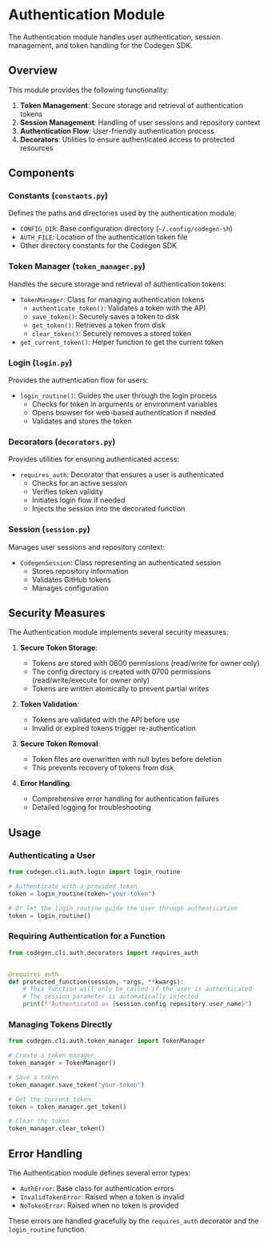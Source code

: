 # Authentication Module

The Authentication module handles user authentication, session management, and token handling for the Codegen SDK.

## Overview

This module provides the following functionality:

1. **Token Management**: Secure storage and retrieval of authentication tokens
1. **Session Management**: Handling of user sessions and repository context
1. **Authentication Flow**: User-friendly authentication process
1. **Decorators**: Utilities to ensure authenticated access to protected resources

## Components

### Constants (`constants.py`)

Defines the paths and directories used by the authentication module:

- `CONFIG_DIR`: Base configuration directory (`~/.config/codegen-sh`)
- `AUTH_FILE`: Location of the authentication token file
- Other directory constants for the Codegen SDK

### Token Manager (`token_manager.py`)

Handles the secure storage and retrieval of authentication tokens:

- `TokenManager`: Class for managing authentication tokens
  - `authenticate_token()`: Validates a token with the API
  - `save_token()`: Securely saves a token to disk
  - `get_token()`: Retrieves a token from disk
  - `clear_token()`: Securely removes a stored token
- `get_current_token()`: Helper function to get the current token

### Login (`login.py`)

Provides the authentication flow for users:

- `login_routine()`: Guides the user through the login process
  - Checks for token in arguments or environment variables
  - Opens browser for web-based authentication if needed
  - Validates and stores the token

### Decorators (`decorators.py`)

Provides utilities for ensuring authenticated access:

- `requires_auth`: Decorator that ensures a user is authenticated
  - Checks for an active session
  - Verifies token validity
  - Initiates login flow if needed
  - Injects the session into the decorated function

### Session (`session.py`)

Manages user sessions and repository context:

- `CodegenSession`: Class representing an authenticated session
  - Stores repository information
  - Validates GitHub tokens
  - Manages configuration

## Security Measures

The Authentication module implements several security measures:

1. **Secure Token Storage**:

   - Tokens are stored with 0600 permissions (read/write for owner only)
   - The config directory is created with 0700 permissions (read/write/execute for owner only)
   - Tokens are written atomically to prevent partial writes

1. **Token Validation**:

   - Tokens are validated with the API before use
   - Invalid or expired tokens trigger re-authentication

1. **Secure Token Removal**:

   - Token files are overwritten with null bytes before deletion
   - This prevents recovery of tokens from disk

1. **Error Handling**:

   - Comprehensive error handling for authentication failures
   - Detailed logging for troubleshooting

## Usage

### Authenticating a User

```python
from codegen.cli.auth.login import login_routine

# Authenticate with a provided token
token = login_routine(token="your-token")

# Or let the login_routine guide the user through authentication
token = login_routine()
```

### Requiring Authentication for a Function

```python
from codegen.cli.auth.decorators import requires_auth


@requires_auth
def protected_function(session, *args, **kwargs):
    # This function will only be called if the user is authenticated
    # The session parameter is automatically injected
    print(f"Authenticated as {session.config.repository.user_name}")
```

### Managing Tokens Directly

```python
from codegen.cli.auth.token_manager import TokenManager

# Create a token manager
token_manager = TokenManager()

# Save a token
token_manager.save_token("your-token")

# Get the current token
token = token_manager.get_token()

# Clear the token
token_manager.clear_token()
```

## Error Handling

The Authentication module defines several error types:

- `AuthError`: Base class for authentication errors
- `InvalidTokenError`: Raised when a token is invalid
- `NoTokenError`: Raised when no token is provided

These errors are handled gracefully by the `requires_auth` decorator and the `login_routine` function.
